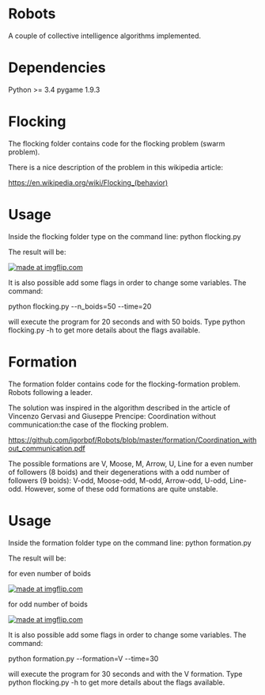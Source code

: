 # Robots
A couple of collective intelligence algorithms implemented.

# Dependencies

Python >= 3.4
pygame 1.9.3

# Flocking

The flocking folder contains code for the flocking problem (swarm problem).

There is a nice description of the problem in this wikipedia article:

https://en.wikipedia.org/wiki/Flocking_(behavior)

# Usage

Inside the flocking folder type on the command line:
python flocking.py

The result will be:

<a href="https://imgflip.com/gif/27cbk4"><img src="https://i.imgflip.com/27cbk4.gif" title="made at imgflip.com"/></a>

It is also possible add some flags in order to change some variables. The command:

python flocking.py --n_boids=50 --time=20  

will execute the program for 20 seconds and with 50 boids. Type python flocking.py -h
to get more details about the flags available.

# Formation

The formation folder contains code for the flocking-formation problem. Robots following a leader.

The solution was inspired in the algorithm described in the article of Vincenzo Gervasi and
Giuseppe Prencipe: Coordination without communication:the case of the flocking problem.

https://github.com/igorbpf/Robots/blob/master/formation/Coordination_without_communication.pdf

The possible formations are V, Moose, M, Arrow, U, Line for a even number of followers (8 boids)
and their degenerations with a odd number of followers (9 boids): V-odd, Moose-odd, M-odd, Arrow-odd, U-odd,
Line-odd. However, some of these odd formations are quite unstable.


# Usage

Inside the formation folder type on the command line:
python formation.py

The result will be:

for even number of boids

<a href="https://imgflip.com/gif/27cgzs"><img src="https://i.imgflip.com/27cgzs.gif" title="made at imgflip.com"/></a>

for odd number of boids

<a href="https://imgflip.com/gif/27cfom"><img src="https://i.imgflip.com/27cfom.gif" title="made at imgflip.com"/></a>

It is also possible add some flags in order to change some variables. The command:

python formation.py --formation=V --time=30  

will execute the program for 30 seconds and with the V formation. Type python flocking.py -h
to get more details about the flags available.

